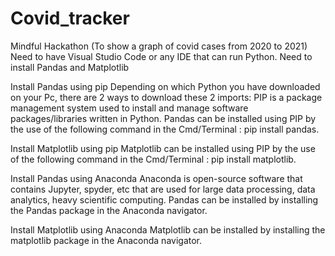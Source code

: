 # Covid_tracker
Mindful Hackathon (To show a graph of covid cases from 2020 to 2021)
Need to have Visual Studio Code or any IDE that can run Python.
Need to install Pandas and Matplotlib

Install Pandas using pip
Depending on which Python you have downloaded on your Pc, there are 2 ways to download these 2 imports:
PIP is a package management system used to install and manage software packages/libraries written in Python.
Pandas can be installed using PIP by the use of the following command in the Cmd/Terminal : pip install pandas.

Install Matplotlib using pip
Matplotlib can be installed using PIP by the use of the following command in the Cmd/Terminal : pip install matplotlib.

Install Pandas using Anaconda
Anaconda is open-source software that contains Jupyter, spyder, etc that are used for large data processing, data analytics, heavy scientific computing.
Pandas can be installed by installing the Pandas package in the Anaconda navigator.

Install Matplotlib using Anaconda
Matplotlib can be installed by installing the matplotlib package in the Anaconda navigator.

